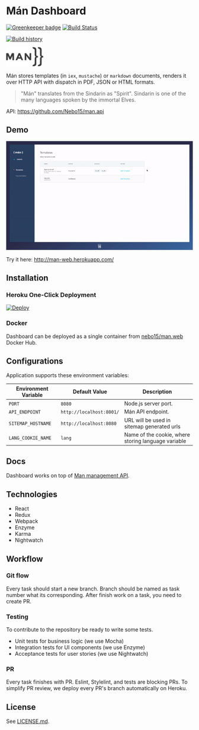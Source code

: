 # Mán Dashboard

[![Greenkeeper badge](https://badges.greenkeeper.io/Nebo15/man.web.svg)](https://greenkeeper.io/)
[![Build Status](https://travis-ci.org/Nebo15/man.web.svg?branch=master)](https://travis-ci.org/Nebo15/man.web)

[![Build history](https://buildstats.info/travisci/chart/Nebo15/man.web)](https://travis-ci.org/Nebo15/man.web)

![Man Logo](https://github.com/Nebo15/man.api/raw/master/docs/images/logo.png)

Mán stores templates (in `iex`, `mustache`) or `markdown` documents, renders it over HTTP API with dispatch in PDF, JSON or HTML formats.

> "Mán" translates from the Sindarin as "Spirit". Sindarin is one of the many languages spoken by the immortal Elves.

API: https://github.com/Nebo15/man.api

## Demo

![UI Demo](https://github.com/Nebo15/man.web/raw/master/docs/images/ui-animated.gif)

Try it here: http://man-web.herokuapp.com/

## Installation

### Heroku One-Click Deployment

[![Deploy](https://www.herokucdn.com/deploy/button.svg)](https://heroku.com/deploy?template=https://github.com/nebo15/man.web)

### Docker

Dashboard can be deployed as a single container from [nebo15/man.web](https://hub.docker.com/r/nebo15/man.web/) Docker Hub.

## Configurations

Application supports these environment variables:

| Environment Variable  | Default Value           | Description |
| --------------------- | ----------------------- | ----------- |
| `PORT`                | `8080`                  | Node.js server port. |
| `API_ENDPOINT`            | `http://localhost:8001/` | Mán API endpoint. |
| `SITEMAP_HOSTNAME`    | `http://localhost:8080` | URL will be used in sitemap generated urls |
| `LANG_COOKIE_NAME`    | `lang`                  | Name of the cookie, where storing language variable |

## Docs

Dashboard works on top of [Man management API](http://docs.man2.apiary.io).

## Technologies

- React
- Redux
- Webpack
- Enzyme
- Karma
- Nightwatch

## Workflow

### Git flow

Every task should start a new branch. Branch should be named as task number what its corresponding.
After finish work on a task, you need to create PR.

### Testing

To contribute to the repository be ready to write some tests.

- Unit tests for business logic (we use Mocha)
- Integration tests for UI components (we use Enzyme)
- Acceptance tests for user stories (we use Nightwatch)

### PR

Every task finishes with PR. Eslint, Stylelint, and tests are blocking PRs. To simplify PR review, we deploy every PR's branch automatically on Heroku.

## License

See [LICENSE.md](LICENSE.md).
